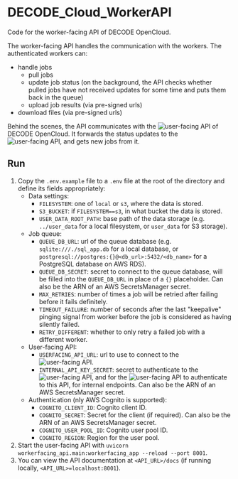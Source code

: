 # DECODE_Cloud_WorkerAPI

Code for the worker-facing API of DECODE OpenCloud.  

The worker-facing API handles the communication with the workers.
The authenticated workers can:
 * handle jobs
   * pull jobs
   * update job status (on the background, the API checks whether pulled jobs have not received updates for some time and puts them back in the queue)
   * upload job results (via pre-signed urls)
 * download files (via pre-signed urls)

Behind the scenes, the API communicates with the ![user-facing API](https://github.com/ries-lab/DECODE_Cloud_UserAPI) of DECODE OpenCloud.
It forwards the status updates to the ![user-facing API](https://github.com/ries-lab/DECODE_Cloud_UserAPI), and gets new jobs from it.

## Run
1. Copy the `.env.example` file to a `.env` file at the root of the directory and define its fields appropriately:
   - Data settings:
     - `FILESYSTEM`: one of `local` or `s3`, where the data is stored.
     - `S3_BUCKET`: if `FILESYSTEM==s3`, in what bucket the data is stored.
     - `USER_DATA_ROOT_PATH`: base path of the data storage (e.g. `../user_data` for a local filesystem, or `user_data` for S3 storage).
   - Job queue:
     - `QUEUE_DB_URL`: url of the queue database (e.g. `sqlite:///./sql_app.db` for a local database, or `postgresql://postgres:{}@<db_url>:5432/<db_name>` for a PostgreSQL database on AWS RDS).
     - `QUEUE_DB_SECRET`: secret to connect to the queue database, will be filled into the `QUEUE_DB_URL` in place of a `{}` placeholder. Can also be the ARN of an AWS SecretsManager secret.
     - `MAX_RETRIES`: number of times a job will be retried after failing before it fails definitely.
     - `TIMEOUT_FAILURE`: number of seconds after the last "keepalive" pinging signal from worker before the job is considered as having silently failed.
     - `RETRY_DIFFERENT`: whether to only retry a failed job with a different worker.
   - User-facing API:
     - `USERFACING_API_URL`: url to use to connect to the ![user-facing API](https://github.com/ries-lab/DECODE_Cloud_UserAPI).
     - `INTERNAL_API_KEY_SECRET`: secret to authenticate to the ![user-facing API](https://github.com/ries-lab/DECODE_Cloud_UserAPI), and for the ![user-facing API](https://github.com/ries-lab/DECODE_Cloud_UserAPI) to authenticate to this API, for internal endpoints. Can also be the ARN of an AWS SecretsManager secret.
   - Authentication (nly AWS Cognito is supported):
     - `COGNITO_CLIENT_ID`: Cognito client ID.
     - `COGNITO_SECRET`: Secret for the client (if required). Can also be the ARN of an AWS SecretsManager secret.
     - `COGNITO_USER_POOL_ID`: Cognito user pool ID.
     - `COGNITO_REGION`: Region for the user pool.
2. Start the user-facing API with `uvicorn workerfacing_api.main:workerfacing_app --reload --port 8001`.
3. You can view the API documentation at `<API_URL>/docs` (if running locally, `<API_URL>=localhost:8001`).
